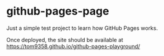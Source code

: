 # github-pages-page
Just a simple test project to learn how GitHub Pages works.

Once deployed, the site should be available at https://tom9358.github.io/github-pages-playground/
